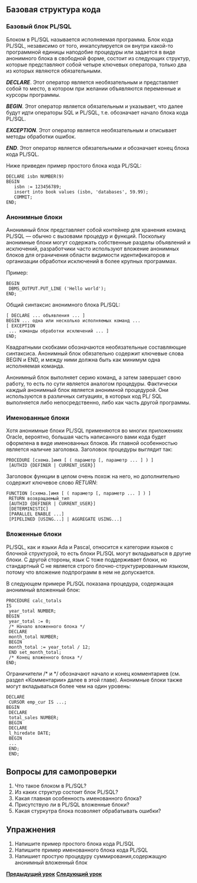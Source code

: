 ## Базовая структура кода

### Базовый блок PL/SQL

Блоком в PL/SQL называется исполняемая программа. Блок кода PL/SQL, независимо от того, инкапсулируется он внутри какой-то программной единицы наподобие процедуры или задается в виде анонимного блока в свободной форме, состоит из следующих структур, которые представляют собой четыре ключевых оператора, только два из которых являются обязательными.

***DECLARE***. Этот оператор является необязательным и представляет собой то место, в котором при желании объявляются переменные и курсоры программы.

***BEGIN***. Этот оператор является обязательным и указывает, что далее будут идти операторы SQL и PL/SQL, т.е. обозначает начало блока кода PL/SQL.

***EXCEPTION***. Этот оператор является необязательным и описывает методы обработки ошибок.

***END***. Этот оператор является обязательными и обозначает конец блока кода PL/SQL.

Ниже приведен пример простого блока кода PL/SQL:
```
DECLARE isbn NUMBER(9)
BEGIN
   isbn := 123456789;
   insert into book values (isbn, 'databases', 59.99);
   COMMIT;
END;
```

### Анонимные блоки

Анонимный блок представляет собой контейнер для хранения команд PL/SQL — обычно с вызовами процедур и функций. 
Поскольку анонимные блоки могут содержать собственные разделы объявлений и исключений, разработчики часто используют вложение анонимных
блоков для ограничения области видимости идентификаторов и организации обработки исключений в более крупных программах.

Пример:
```
BEGIN
 DBMS_OUTPUT.PUT_LINE ('Hello world');
END;
```

Общий синтаксис анонимного блока PL/SQL:
```
[ DECLARE ... объявления ... ]
BEGIN ... одна или несколько исполняемых команд ...
[ EXCEPTION
 ... команды обработки исключений ... ]
END;
```

Квадратными скобками обозначаются необязательные составляющие синтаксиса. Анонимный блок обязательно содержит ключевые слова BEGIN и END, и между ними должна быть как минимум одна исполняемая команда.

Анонимный блок выполняет серию команд, а затем завершает свою работу, то есть по сути является аналогом процедуры. Фактически каждый анонимный блок является анонимной процедурой. Они используются в различных ситуациях, в которых код PL/
SQL выполняется либо непосредственно, либо как часть другой программы. 

### Именованные блоки

Хотя анонимные блоки PL/SQL применяются во многих приложениях Oracle, вероятно, большая часть написанного вами кода будет оформлена в виде именованных блоков. Их главной особенностью является наличие заголовка. Заголовок процедуры выглядит так:
```
PROCEDURE [схема.]имя [ ( параметр [, параметр ... ] ) ]
 [AUTHID {DEFINER | CURRENT_USER}]
```
Заголовок функции в целом очень похож на него, но дополнительно содержит ключевое слово _RETURN_:
```
FUNCTION [схема.]имя [ ( параметр [, параметр ... ] ) ]
 RETURN возвращаемый_тип
 [AUTHID {DEFINER | CURRENT_USER}]
 [DETERMINISTIC]
 [PARALLEL ENABLE ...]
 [PIPELINED [USING...] | AGGREGATE USING...]
 ```

### Вложенные блоки

PL/SQL, как и языки Ada и Pascal, относится к категории языков с блочной структурой, то есть блоки PL/SQL могут вкладываться в другие блоки. С другой стороны, язык C тоже поддерживает блоки, но стандартный C не является строго блочно-структурированным языком, потому что вложение подпрограмм в нем не допускается.

В следующем примере PL/SQL показана процедура, содержащая анонимный вложенный блок:
```
PROCEDURE calc_totals
IS
 year_total NUMBER;
BEGIN
 year_total := 0;
 /* Начало вложенного блока */
 DECLARE
 month_total NUMBER;
 BEGIN
 month_total := year_total / 12;
 END set_month_total;
 /* Конец вложенного блока */
END;
```
Ограничители /* и */ обозначают начало и конец комментариев (см. раздел «Комментарии» далее в этой главе). Анонимные блоки также могут вкладываться более чем на один уровень:
```
DECLARE
 CURSOR emp_cur IS ...;
BEGIN
 DECLARE
 total_sales NUMBER;
 BEGIN
 DECLARE
 l_hiredate DATE;
 BEGIN
 ...
 END;
 END;
```

## Вопросы для самопроверки

1. Что такое блоком в PL/SQL?
2. Из каких структур состоит блок PL/SQL?
3. Какая главная особенность именованного блока?
4. Присутствую ли в PL/SQL вложенные блоки?  
5. Какая стуркутра блока позволяет обрабатывать ошибки?

## Упражнения

1. Напишите пример простого блока кода PL/SQL
2. Напишите пример именованного блока кода PL/SQL
3. Напишиет простую процедуру суммирования,содержащую анонимный вложенный блок

**[Предыдущий урок](lesson_1.md)**
**[Следующий урок](lesson_3.md)**

